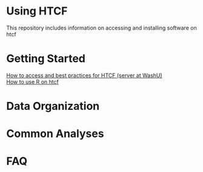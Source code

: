 # Using HTCF
This repository includes information on accessing and installing software on htcf

# <a name="documentslist"></a>Getting Started
[How to access and best practices for HTCF (server at WashU)](https://github.com/dbaldridge-lab/htcf/blob/main/htcf_access.md)  
[How to use R on htcf](https://github.com/dbaldridge-lab/htcf/blob/main/using_R.md)  

# <a name="documentslist"></a>Data Organization


# <a name="documentslist"></a>Common Analyses

# <a name="documentslist"></a>FAQ
